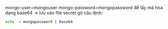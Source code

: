 mongo-user=mongouser
mongo-password=mongopassword
để lấy mã hóa dạng base64 -> lưu vào file secret gõ câu lệnh:
```bash
echo -n mongopassword | base64
```

